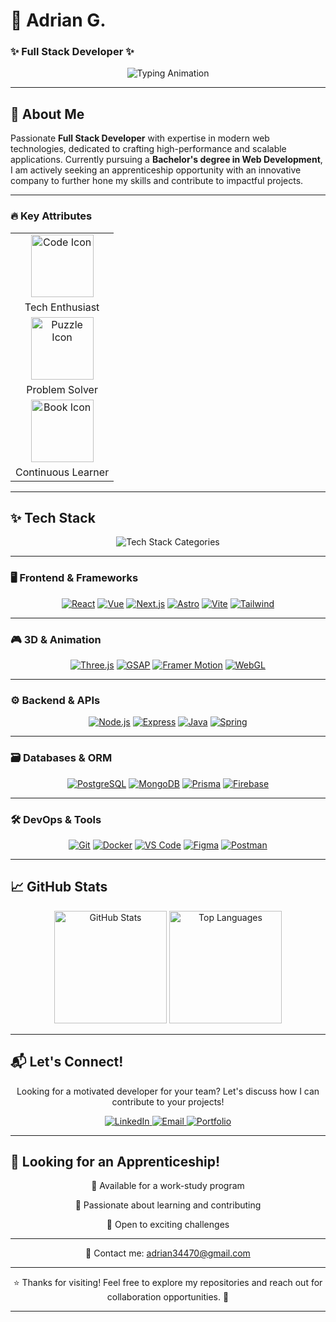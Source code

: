 # 🚀 Adrian G.
### ✨ Full Stack Developer ✨  

<div align="center">
  <img src="https://readme-typing-svg.demolab.com?font=Fira+Code&size=24&duration=2800&pause=400&color=4FC0E8&center=true&vCenter=true&width=500&lines=Passionate+Developer;Tech+Enthusiast;Problem+Solver;Continuous+Learner;Creative+Thinker" alt="Typing Animation" />
</div>

---

## 🌟 About Me  

Passionate **Full Stack Developer** with expertise in modern web technologies, dedicated to crafting high-performance and scalable applications. Currently pursuing a **Bachelor's degree in Web Development**, I am actively seeking an apprenticeship opportunity with an innovative company to further hone my skills and contribute to impactful projects.

---

### 🔥 Key Attributes  
<div align="center">
  <table>
    <tr>
      <td align="center">
        <img src="https://media.giphy.com/media/QssGEmpkyEOhBCb7e1/giphy.gif" width="100" alt="Code Icon" />
      </td>
    </tr>
    <tr>
      <td align="center">
        <span>Tech Enthusiast</span>
      </td>
    </tr>
    <tr>
      <td align="center">
        <img src="https://media.giphy.com/media/LnUtcdoDUKHj6/giphy.gif" width="100" alt="Puzzle Icon" />
      </td>
    </tr>
    <tr>
      <td align="center">
        <span>Problem Solver</span>
      </td>
    </tr>
    <tr>
      <td align="center">
        <img src="https://media.giphy.com/media/l0HU7jj0ivEFyZIA0/giphy.gif" width="100" alt="Book Icon" />
      </td>
    </tr>
    <tr>
      <td align="center">
        <span>Continuous Learner</span>
      </td>
    </tr>
  </table>
</div>

---

## ✨ Tech Stack

<div align="center">
  <img src="https://readme-typing-svg.demolab.com?font=Fira+Code&size=22&duration=2500&pause=800&color=A569BD&center=true&vCenter=true&width=700&repeat=true&lines=Frontend+%7C+Backend+%7C+3D+%7C+Databases+%7C+Tools" alt="Tech Stack Categories" />
</div>

---

### 🖥️ Frontend & Frameworks
<div align="center">

[![React](https://img.shields.io/badge/-React-61DAFB?logo=react&logoColor=black)](https://reactjs.org/)
[![Vue](https://img.shields.io/badge/-Vue.js-4FC08D?logo=vue.js&logoColor=white)](https://vuejs.org/)
[![Next.js](https://img.shields.io/badge/-Next.js-000000?logo=next.js&logoColor=white)](https://nextjs.org/)
[![Astro](https://img.shields.io/badge/-Astro-FF5D00?logo=astro&logoColor=white)](https://astro.build/)
[![Vite](https://img.shields.io/badge/-Vite-646CFF?logo=vite&logoColor=white)](https://vitejs.dev/)
[![Tailwind](https://img.shields.io/badge/-Tailwind_CSS-38B2AC?logo=tailwind-css&logoColor=white)](https://tailwindcss.com/)

</div>

---

### 🎮 3D & Animation
<div align="center">

[![Three.js](https://img.shields.io/badge/-Three.js-000000?logo=three.js&logoColor=white)](https://threejs.org/)
[![GSAP](https://img.shields.io/badge/-GSAP-88CE02?logo=greensock&logoColor=white)](https://greensock.com/gsap/)
[![Framer Motion](https://img.shields.io/badge/-Framer_Motion-0055FF?logo=framer&logoColor=white)](https://www.framer.com/motion/)
[![WebGL](https://img.shields.io/badge/-WebGL-990000?logo=webgl&logoColor=white)](https://developer.mozilla.org/en-US/docs/Web/API/WebGL_API)

</div>

---

### ⚙️ Backend & APIs
<div align="center">

[![Node.js](https://img.shields.io/badge/-Node.js-339933?logo=node.js&logoColor=white)](https://nodejs.org/)
[![Express](https://img.shields.io/badge/-Express-000000?logo=express&logoColor=white)](https://expressjs.com/)
[![Java](https://img.shields.io/badge/-Java-007396?logo=java&logoColor=white)](https://www.java.com/)
[![Spring](https://img.shields.io/badge/-Spring-6DB33F?logo=spring&logoColor=white)](https://spring.io/)

</div>

---

### 🗃️ Databases & ORM
<div align="center">

[![PostgreSQL](https://img.shields.io/badge/-PostgreSQL-4169E1?logo=postgresql&logoColor=white)](https://www.postgresql.org/)
[![MongoDB](https://img.shields.io/badge/-MongoDB-47A248?logo=mongodb&logoColor=white)](https://www.mongodb.com/)
[![Prisma](https://img.shields.io/badge/-Prisma-2D3748?logo=prisma&logoColor=white)](https://www.prisma.io/)
[![Firebase](https://img.shields.io/badge/-Firebase-FFCA28?logo=firebase&logoColor=black)](https://firebase.google.com/)

</div>

---

### 🛠️ DevOps & Tools
<div align="center">

[![Git](https://img.shields.io/badge/-Git-F05032?logo=git&logoColor=white)](https://git-scm.com/)
[![Docker](https://img.shields.io/badge/-Docker-2496ED?logo=docker&logoColor=white)](https://www.docker.com/)
[![VS Code](https://img.shields.io/badge/-VS_Code-007ACC?logo=visual-studio-code&logoColor=white)](https://code.visualstudio.com/)
[![Figma](https://img.shields.io/badge/-Figma-F24E1E?logo=figma&logoColor=white)](https://www.figma.com/)
[![Postman](https://img.shields.io/badge/-Postman-FF6C37?logo=postman&logoColor=white)](https://www.postman.com/)

</div>

---

## 📈 GitHub Stats
<div align="center">
  <img height="180em" src="https://github-readme-stats.vercel.app/api?username=Addey34&show_icons=true&theme=github_dark&count_private=true&hide=prs&include_all_commits=true&bg_color=00000000&title_color=4FC0E8&text_color=A569BD&icon_color=4FC0E8&border_color=A569BD" alt="GitHub Stats" />
  <img height="180em" src="https://github-readme-stats.vercel.app/api/top-langs/?username=Addey34&layout=compact&theme=github_dark&hide=html,css&bg_color=00000000&title_color=4FC0E8&text_color=A569BD&border_color=A569BD" alt="Top Languages" />
</div>

---

## 📬 Let's Connect!
<p align="center">
  Looking for a motivated developer for your team? Let's discuss how I can contribute to your projects!
</p>

<div align="center">
  <a href="https://www.linkedin.com/in/adrianguichard/">
    <img src="https://img.shields.io/badge/LinkedIn-0A66C2?logo=linkedin&logoColor=white" alt="LinkedIn" />
  </a>
  <a href="mailto:adrian34470@gmail.com">
    <img src="https://img.shields.io/badge/Email-D14836?logo=gmail&logoColor=white" alt="Email" />
  </a>
  <a href="https://adrianguichard.com">
    <img src="https://img.shields.io/badge/Portfolio-FFA500?logo=world&logoColor=white" alt="Portfolio" />
  </a>
</div>

---

## 🎯 Looking for an Apprenticeship!
<div align="center">
  <p>🔹 Available for a work-study program</p>
  <p>🔹 Passionate about learning and contributing</p>
  <p>🔹 Open to exciting challenges</p>
</div>

---

<p align="center">
  📩 Contact me: <a href="mailto:adrian34470@gmail.com">adrian34470@gmail.com</a>
</p>

---

<p align="center">
  ⭐ Thanks for visiting! Feel free to explore my repositories and reach out for collaboration opportunities. 🚀
</p>

---
